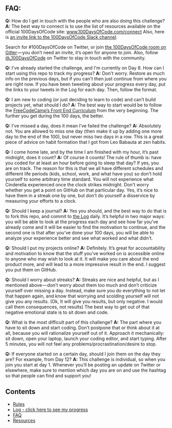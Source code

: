 ## FAQ:

**Q:** How do I get in touch with the people who are also doing this challenge?
**A:** The best way to connect is to use the list of resources available on the official 100DaysOfCode site:
www.100DaysOfCode.com/connect
Also, here is [an invite link to the 100DaysOfCode Slack channel](https://join.slack.com/t/100xcode/shared_invite/enQtMzA2NzUyODY4MTgyLWM2NzMzYzBmZTcwOTk0MzM2YTI5OWQzM2M3ZTVjZTUyMTE0NDk3ZjdiZmExNGU5Mjg3ODgzZTQxODI3YTNjZjA).

Search for #100DaysOfCode on Twitter, or join [the 100DaysOfCode room on Gitter](https://gitter.im/Kallaway/100DaysOfCode) — you don’t need an invite, it’s open for anyone to join. Also, follow [@\_100DaysOfCode](https://twitter.com/_100DaysOfCode) on Twitter to stay in touch with the community.

**Q:** I've already started the challenge, and I'm currently on Day 8. How can I start using this repo to track my progress?
**A:** Don't worry. Restore as much info on the previous days, but if you can't then just continue from where you are right now. If you have been tweeting about your progress every day, put the links to your tweets in the Log for each day. Then, follow the format.

**Q:** I am new to coding (or just deciding to learn to code) and can’t build projects yet, what should I do?
**A:** The best way to start would be to follow the [FreeCodeCamp’s Front End Curriculum](https://www.freecodecamp.com/) from the very beginning. The further you get during the 100 days, the better.

**Q:** I’ve missed a day, does it mean I’ve failed the challenge?
**A:** Absolutely not. You are allowed to miss one day (then make it up by adding one more day to the end of the 100), but never miss two days in a row. This is a great piece of advice on habit formation that I got from Leo Babauta at zen habits.

**Q:** I come home late, and by the time I am finished with my hour, it’s past midnight, does it count?
**A:** Of course it counts! The rule of thumb is: have you coded for at least an hour before going to sleep that day? If yes, you are on track.
The reason for this is that we all have different schedules and different life periods (kids, school, work, and what have you) so don’t hold yourself to some arbitrary time standard. You will not experience what Cinderella experienced once the clock strikes midnight.
Don't worry whether you get a point on GitHub on that particular day. Yes, it’s nice to have them in a streak one by one, but don’t do yourself a disservice by measuring your efforts to a clock.

**Q:** Should I keep a journal?
**A:** Yes you should, and the best way to do that is to fork this repo, and commit to [the Log](log.md) daily. It’s helpful in two major ways: you will be able to look at the progress each day and see how far you’ve already come and it will be easier to find the motivation to continue, and the second one is that after you’ve done your 100 days, you will be able to analyze your experience better and see what worked and what didn’t.

**Q:** Should I put my projects online?
**A:** Definitely. It’s great for accountability and motivation to know that the stuff you’ve worked on is accessible online to anyone who may wish to look at it. It will make you care about the end product more, and will lead to a more impressive result in the end. I suggest you put them on GitHub.

**Q:** Should I worry about streaks?
**A:** Streaks are nice and helpful, but as I mentioned above — don’t worry about them too much and don’t criticize yourself over missing a day. Instead, make sure you do everything to not let that happen again, and know that worrying and scolding yourself will not give you any results. (Ok, It will give you results, but only negative. I would call them consequences, not results) The best way to get out of that negative emotional state is to sit down and code.

**Q:** What is the most difficult part of this challenge?
**A:** The part where you have to sit down and start coding. Don’t postpone that or think about it at all, because you will rationalize yourself out of it. Approach it mechanically: sit down, open your laptop, launch your coding editor, and start typing. After 5 minutes, you will not feel any problems/procrastination/desire to stop.

**Q:** If everyone started on a certain day, should I join them on the day they are? For example, from Day 12?
**A:** This challenge is individual, so when you join you start at day 1. Whenever you’ll be posting an update on Twitter or elsewhere, make sure to mention which day you are on and use the hashtag so that people can find and support you!

## Contents

- [Rules](rules.md)
- [Log - click here to see my progress](log.md)
- [FAQ](FAQ.md)
- [Resources](resources.md)
